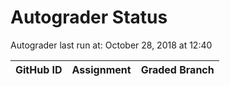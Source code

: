 # Autograder Status
Autograder last run at: October 28, 2018 at 12:40

| GitHub ID | Assignment | Graded Branch |
|-----------|------------|---------------|
